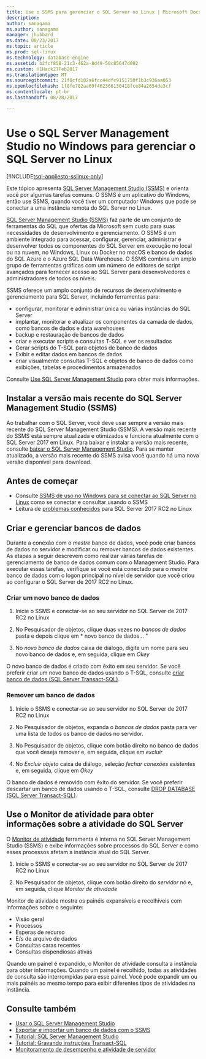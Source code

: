 ```yaml
---
title: Use o SSMS para gerenciar o SQL Server no Linux | Microsoft Docs
description: 
author: sanagama
ms.author: sanagama
manager: jhubbard
ms.date: 08/23/2017
ms.topic: article
ms.prod: sql-linux
ms.technology: database-engine
ms.assetid: b2fcf858-21c3-462a-8d49-50c85647d092
ms.custom: H1Hack27Feb2017
ms.translationtype: MT
ms.sourcegitcommit: 21f0cfd102a6fcc44dfc9151750f1b3c936aa053
ms.openlocfilehash: 1f8fe782aa69f462366130418fce84a2654de3cf
ms.contentlocale: pt-br
ms.lasthandoff: 08/28/2017

---
```

# <a name="use-sql-server-management-studio-on-windows-to-manage-sql-server-on-linux"></a>Use o SQL Server Management Studio no Windows para gerenciar o SQL Server no Linux

[!INCLUDE[tsql-appliesto-sslinux-only](../includes/tsql-appliesto-sslinux-only.md)]

Este tópico apresenta [SQL Server Management Studio (SSMS)](https://msdn.microsoft.com/en-us/library/hh213248.aspx) e orienta você por algumas tarefas comuns. O SSMS é um aplicativo do Windows, então use SSMS, quando você tiver um computador Windows que pode se conectar a uma instância remota do SQL Server no Linux.

[SQL Server Management Studio (SSMS)](https://msdn.microsoft.com/en-us/library/hh213248.aspx) faz parte de um conjunto de ferramentas do SQL que ofertas da Microsoft sem custo para suas necessidades de desenvolvimento e gerenciamento. O SSMS é um ambiente integrado para acessar, configurar, gerenciar, administrar e desenvolver todos os componentes do SQL Server em execução no local ou na nuvem, no Windows, Linux ou Docker no macOS e banco de dados do SQL Azure e o Azure SQL Data Warehouse. O SSMS combina um amplo grupo de ferramentas gráficas com um número de editores de script avançados para fornecer acesso ao SQL Server para desenvolvedores e administradores de todos os níveis.

SSMS oferece um amplo conjunto de recursos de desenvolvimento e gerenciamento para SQL Server, incluindo ferramentas para:

- configurar, monitorar e administrar única ou várias instâncias do SQL Server
- implantar, monitorar e atualizar os componentes da camada de dados, como bancos de dados e data warehouses
- backup e restauração de bancos de dados
- criar e executar scripts e consultas T-SQL e ver os resultados
- Gerar scripts do T-SQL para objetos de banco de dados
- Exibir e editar dados em bancos de dados
- criar visualmente consultas T-SQL e objetos de banco de dados como exibições, tabelas e procedimentos armazenados

Consulte [Use SQL Server Management Studio](https://msdn.microsoft.com/en-us/library/ms174173.aspx) para obter mais informações.

## <a name="install-the-newest-version-of-sql-server-management-studio-ssms"></a>Instalar a versão mais recente do SQL Server Management Studio (SSMS)

Ao trabalhar com o SQL Server, você deve usar sempre a versão mais recente do SQL Server Management Studio (SSMS). A versão mais recente do SSMS está sempre atualizada e otimizados e funciona atualmente com o SQL Server 2017 em Linux. Para baixar e instalar a versão mais recente, consulte [baixar o SQL Server Management Studio](https://msdn.microsoft.com/library/mt238290.aspx). Para se manter atualizado, a versão mais recente do SSMS avisa você quando há uma nova versão disponível para download. 

## <a name="before-you-begin"></a>Antes de começar
- Consulte [SSMS de uso no Windows para se conectar ao SQL Server no Linux](sql-server-linux-develop-use-ssms.md) como se conectar e consultar usando o SSMS
- Leitura de [problemas conhecidos](sql-server-linux-release-notes.md) para SQL Server 2017 RC2 no Linux

## <a name="create-and-manage-databases"></a>Criar e gerenciar bancos de dados
Durante a conexão com o *mestre* banco de dados, você pode criar bancos de dados no servidor e modificar ou remover bancos de dados existentes. As etapas a seguir descrevem como realizar várias tarefas de gerenciamento de banco de dados comum com o Management Studio. Para executar essas tarefas, verifique se você está conectado para o *mestre* banco de dados com o logon principal no nível de servidor que você criou ao configurar o SQL Server de 2017 RC2 no Linux.

### <a name="create-a-new-database"></a>Criar um novo banco de dados

1. Inicie o SSMS e conectar-se ao seu servidor no SQL Server de 2017 RC2 no Linux

2. No Pesquisador de objetos, clique duas vezes no *bancos de dados* pasta e depois clique em * novo banco de dados... "

3. No *novo banco de dados* caixa de diálogo, digite um nome para seu novo banco de dados e, em seguida, clique em *Okey*

O novo banco de dados é criado com êxito em seu servidor. Se você preferir criar um novo banco de dados usando o T-SQL, consulte [criar banco de dados (SQL Server Transact-SQL)](https://msdn.microsoft.com/en-us/library/ms176061.aspx).

### <a name="drop-a-database"></a>Remover um banco de dados

1. Inicie o SSMS e conectar-se ao seu servidor no SQL Server de 2017 RC2 no Linux

2. No Pesquisador de objetos, expanda o *bancos de dados* pasta para ver uma lista de todos os banco de dados no servidor.

3. No Pesquisador de objetos, clique com botão direito no banco de dados que você deseja remover e, em seguida, clique em *excluir*

4. No *Excluir objeto* caixa de diálogo, seleção *fechar conexões existentes* e, em seguida, clique em *Okey*

O banco de dados é removido com êxito do servidor. Se você preferir descartar um banco de dados usando o T-SQL, consulte [DROP DATABASE (SQL Server Transact-SQL)](https://msdn.microsoft.com/en-us/library/ms178613.aspx).

## <a name="use-activity-monitor-to-see-information-about-sql-server-activity"></a>Use o Monitor de atividade para obter informações sobre a atividade do SQL Server

O [Monitor de atividade](https://msdn.microsoft.com/en-us/library/hh212951.aspx) ferramenta é interna no SQL Server Management Studio (SSMS) e exibe informações sobre processos do SQL Server e como esses processos afetam a instância atual do SQL Server.

1. Inicie o SSMS e conectar-se ao seu servidor no SQL Server de 2017 RC2 no Linux

2. No Pesquisador de objetos, clique com botão direito do *servidor* nó e, em seguida, clique *Monitor de atividade*

Monitor de atividade mostra os painéis expansíveis e recolhíveis com informações sobre o seguinte:
- Visão geral
- Processos
- Esperas de recurso
- E/s de arquivo de dados
- Consultas caras recentes
- Consultas dispendiosas ativas

Quando um painel é expandido, o Monitor de atividade consulta a instância para obter informações. Quando um painel é recolhido, todas as atividades de consulta são interrompidas para esse painel. Você pode expandir um ou mais painéis ao mesmo tempo para exibir diferentes tipos de atividades na instância.

## <a name="see-also"></a>Consulte também
- [Usar o SQL Server Management Studio](https://msdn.microsoft.com/en-us/library/ms174173.aspx)
- [Exportar e importar um banco de dados com o SSMS](sql-server-linux-migrate-ssms.md)
- [Tutorial: SQL Server Management Studio](https://msdn.microsoft.com/en-us/library/bb934498.aspx)
- [Tutorial: Gravando instruções Transact-SQL](https://msdn.microsoft.com/en-us/library/ms365303.aspx)
- [Monitoramento de desempenho e atividade de servidor](https://msdn.microsoft.com/en-us/library/ms191511.aspx)

